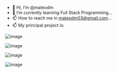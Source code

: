 - 👋 Hi, I’m @mateodm
- 🌱 I’m currently learning Full Stack Programming...
- 📫 How to reach me in mateodm03@gmail.com...
- 📫 My principal project is:


<!---
mateodm/mateodm is a ✨ special ✨ repository because its `README.md` (this file) appears on your GitHub profile.
You can click the Preview link to take a look at your changes.
--->

![image](https://github.com/user-attachments/assets/5490cfa9-9c33-4d19-a70d-d10b8a1e740d)

![image](https://github.com/user-attachments/assets/5e0c5205-44fc-40d0-95b8-8d2292900a7c)

![image](https://github.com/user-attachments/assets/94ff5711-63d6-43b8-a163-621b46f454bc)


![image](https://github.com/user-attachments/assets/0766d6ce-8c95-4c29-98ec-a625c67faa05)
